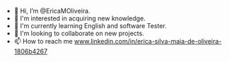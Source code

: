 - 👋 Hi, I’m @EricaMOliveira.
- 👀 I'm interested in acquiring new knowledge.
- 🌱 I'm currently learning English and software Tester.
- 💞️ I'm looking to collaborate on new projects.
- 📫 How to reach me www.linkedin.com/in/erica-silva-maia-de-oliveira-1806b4267

<!---
EricaMOliveira/EricaMOliveira is a ✨ special ✨ repository because its `README.md` (this file) appears on your GitHub profile.
You can click the Preview link to take a look at your changes.
--->
